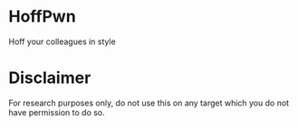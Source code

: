 # HoffPwn
Hoff your colleagues in style

# Disclaimer
For research purposes only, do not use this on any target which you do not have permission to do so.

